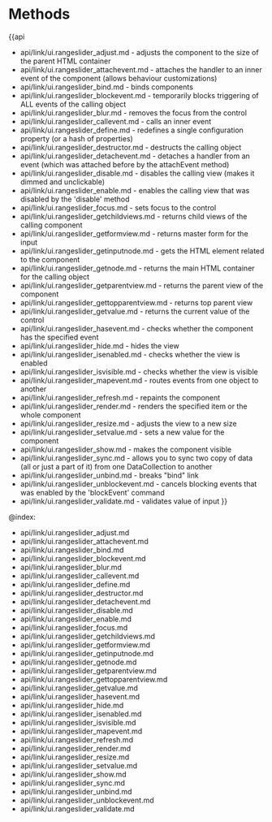 Methods
=======

{{api
- api/link/ui.rangeslider_adjust.md - adjusts the component to the size of the parent HTML container
- api/link/ui.rangeslider_attachevent.md - attaches the handler to an inner event of the component (allows behaviour customizations)
- api/link/ui.rangeslider_bind.md - binds components
- api/link/ui.rangeslider_blockevent.md - temporarily blocks triggering of ALL events of the calling object
- api/link/ui.rangeslider_blur.md - removes the focus from the control
- api/link/ui.rangeslider_callevent.md - calls an inner event
- api/link/ui.rangeslider_define.md - redefines a single configuration property (or a hash of properties)
- api/link/ui.rangeslider_destructor.md - destructs the calling object
- api/link/ui.rangeslider_detachevent.md - detaches a handler from an event (which was attached before by the attachEvent method)
- api/link/ui.rangeslider_disable.md - disables the calling view (makes it dimmed and unclickable)
- api/link/ui.rangeslider_enable.md - enables the calling view that was disabled by the 'disable' method
- api/link/ui.rangeslider_focus.md - sets focus to the control
- api/link/ui.rangeslider_getchildviews.md - returns child views of the calling component
- api/link/ui.rangeslider_getformview.md - returns master form for the input
- api/link/ui.rangeslider_getinputnode.md - gets the HTML element related to the component
- api/link/ui.rangeslider_getnode.md - returns the main HTML container for the calling object
- api/link/ui.rangeslider_getparentview.md - returns the parent view of the component
- api/link/ui.rangeslider_gettopparentview.md - returns top parent view
- api/link/ui.rangeslider_getvalue.md - returns the current value of the control
- api/link/ui.rangeslider_hasevent.md - checks whether the component has the specified event
- api/link/ui.rangeslider_hide.md - hides the view
- api/link/ui.rangeslider_isenabled.md - checks whether the view is enabled
- api/link/ui.rangeslider_isvisible.md - checks whether the view is visible
- api/link/ui.rangeslider_mapevent.md - routes events from one object to another
- api/link/ui.rangeslider_refresh.md - repaints the component
- api/link/ui.rangeslider_render.md - renders the specified item or the whole component
- api/link/ui.rangeslider_resize.md - adjusts the view to a new size
- api/link/ui.rangeslider_setvalue.md - sets a new value for the component
- api/link/ui.rangeslider_show.md - makes the component visible
- api/link/ui.rangeslider_sync.md - allows you to sync two copy of data (all or just a part of it) from one DataCollection to another
- api/link/ui.rangeslider_unbind.md - breaks "bind" link
- api/link/ui.rangeslider_unblockevent.md - cancels blocking events that was enabled by the 'blockEvent' command
- api/link/ui.rangeslider_validate.md - validates value of input
}}

@index:
- api/link/ui.rangeslider_adjust.md
- api/link/ui.rangeslider_attachevent.md
- api/link/ui.rangeslider_bind.md
- api/link/ui.rangeslider_blockevent.md
- api/link/ui.rangeslider_blur.md
- api/link/ui.rangeslider_callevent.md
- api/link/ui.rangeslider_define.md
- api/link/ui.rangeslider_destructor.md
- api/link/ui.rangeslider_detachevent.md
- api/link/ui.rangeslider_disable.md
- api/link/ui.rangeslider_enable.md
- api/link/ui.rangeslider_focus.md
- api/link/ui.rangeslider_getchildviews.md
- api/link/ui.rangeslider_getformview.md
- api/link/ui.rangeslider_getinputnode.md
- api/link/ui.rangeslider_getnode.md
- api/link/ui.rangeslider_getparentview.md
- api/link/ui.rangeslider_gettopparentview.md
- api/link/ui.rangeslider_getvalue.md
- api/link/ui.rangeslider_hasevent.md
- api/link/ui.rangeslider_hide.md
- api/link/ui.rangeslider_isenabled.md
- api/link/ui.rangeslider_isvisible.md
- api/link/ui.rangeslider_mapevent.md
- api/link/ui.rangeslider_refresh.md
- api/link/ui.rangeslider_render.md
- api/link/ui.rangeslider_resize.md
- api/link/ui.rangeslider_setvalue.md
- api/link/ui.rangeslider_show.md
- api/link/ui.rangeslider_sync.md
- api/link/ui.rangeslider_unbind.md
- api/link/ui.rangeslider_unblockevent.md
- api/link/ui.rangeslider_validate.md


